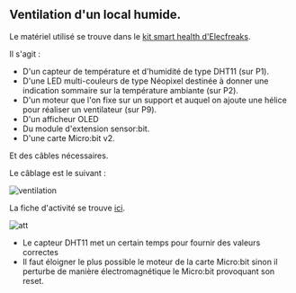 ## Ventilation d'un local humide.

Le matériel utilisé se trouve dans le [kit smart health d'Elecfreaks](https://www.elecfreaks.com/learn-en/microbitKit/smart_health_kit/index.html).

Il s'agit :

- D'un capteur de température et d'humidité de type DHT11 (sur P1).
- D'une LED multi-couleurs de type Néopixel destinée à donner une indication sommaire sur la température ambiante (sur P2).
- D'un moteur que l'on fixe sur un support et auquel on ajoute une hélice pour réaliser un ventilateur (sur P9).
- D'un afficheur OLED
- Du module d'extension sensor:bit.
- D'une carte Micro:bit v2.

Et des câbles nécessaires.

Le câblage est le suivant :

![ventilation](https://github.com/user-attachments/assets/53de4847-e9fd-4986-a851-86a0d6959cf6)

La fiche d'activité se trouve [ici](ventilation.pdf).

![att](https://github.com/user-attachments/assets/f8c3fab9-c195-47d2-bf74-e965b5d9ede0)
- Le capteur DHT11 met un certain temps pour fournir des valeurs correctes
- Il faut éloigner le plus possible le moteur de la carte Micro:bit sinon il perturbe de manière électromagnétique le Micro:bit provoquant son reset.
